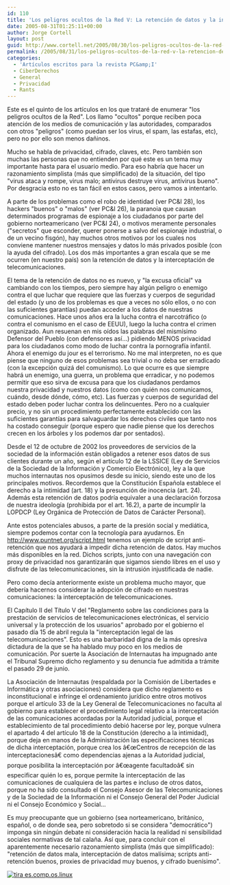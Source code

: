 ```yaml
---
id: 110
title: 'Los peligros ocultos de la Red V: La retención de datos y la interceptación de telecomunicaciones (PC&amp;I 32)'
date: 2005-08-31T01:25:11+00:00
author: Jorge Cortell
layout: post
guid: http://www.cortell.net/2005/08/30/los-peligros-ocultos-de-la-red-v-la-retencion-de-datos-y-la-interceptacion-de-telecomunicaciones/
permalink: /2005/08/31/los-peligros-ocultos-de-la-red-v-la-retencion-de-datos-y-la-interceptacion-de-telecomunicaciones/
categories:
  - 'Artí­culos escritos para la revista PC&amp;I'
  - CiberDerechos
  - General
  - Privacidad
  - Rants
---
```

Este es el quinto de los artí­culos en los que trataré de enumerar "los peligros ocultos de la Red". Los llamo "ocultos" porque reciben poca atención de los medios de comunicación y las autoridades, comparados con otros "peligros" (como puedan ser los virus, el spam, las estafas, etc), pero no por ello son menos dañinos.

Mucho se habla de privacidad, cifrado, claves, etc. Pero también son muchas las personas que no entienden por qué este es un tema muy importante hasta para el usuario medio. Para eso habrí­a que hacer un razonamiento simplista (más que simplificado) de la situación, del tipo "virus ataca y rompe, virus malo; antivirus destruye virus, antivirus bueno". Por desgracia esto no es tan fácil en estos casos, pero vamos a intentarlo.

A parte de los problemas como el robo de identidad (ver PC&I 28), los hackers "buenos" o "malos" (ver PC&I 26), la paranoia que causan determinados programas de espionaje a los ciudadanos por parte del gobierno norteamericano (ver PC&I 24), o motivos meramente personales ("secretos" que esconder, querer ponerse a salvo del espionaje industrial, o de un vecino fisgón), hay muchos otros motivos por los cuales nos conviene mantener nuestros mensajes y datos lo más privados posible (con la ayuda del cifrado). Los dos más importantes a gran escala que se me ocurren (en nuestro paí­s) son la retención de datos y la interceptación de telecomunicaciones.

El tema de la retención de datos no es nuevo, y "la excusa oficial" va cambiando con los tiempos, pero siempre hay algún peligro o enemigo contra el que luchar que requiere que las fuerzas y cuerpos de seguridad del estado (y uno de los problemas es que a veces no sólo ellos, o no con las suficientes garantí­as) puedan acceder a los datos de nuestras comunicaciones. Hace unos años era la lucha contra el narcotráfico (o contra el comunismo en el caso de EEUU), luego la lucha contra el crimen organizado. Aun resuenan en mis oí­dos las palabras del mismí­simo Defensor del Pueblo (con defensores así­...) pidiendo MENOS privacidad para los ciudadanos como modo de luchar contra la pornografí­a infantil. Ahora el enemigo du jour es el terrorismo. No me mal interpreten, no es que piense que ninguno de esos problemas sea trivial o no deba ser erradicado (con la excepción quizá del comunismo). Lo que ocurre es que siempre habrá un enemigo, una guerra, un problema que erradicar, y no podemos permitir que eso sirva de excusa para que los ciudadanos perdamos nuestra privacidad y nuestros datos (como con quién nos comunicamos, cuándo, desde dónde, cómo, etc). Las fuerzas y cuerpos de seguridad del estado deben poder luchar contra los delincuentes. Pero no a cualquier precio, y no sin un procedimiento perfectamente establecido con las suficientes garantí­as para salvaguardar los derechos civiles que tanto nos ha costado conseguir (porque espero que nadie piense que los derechos crecen en los árboles y los podemos dar por sentados).

Desde el 12 de octubre de 2002 los proveedores de servicios de la sociedad de la información están obligados a retener esos datos de sus clientes durante un año, según el artí­culo 12 de la LSSICE (Ley de Servicios de la Sociedad de la Información y Comercio Electrónico), ley a la que muchos internautas nos opusimos desde su inicio, siendo este uno de los principales motivos. Recordemos que la Constitución Española establece el derecho a la intimidad (art. 18) y la presunción de inocencia (art. 24). Además esta retención de datos podrí­a equivaler a una declaración forzosa de nuestra ideologí­a (prohibida por el art. 16.2), a parte de incumplir la LOPDCP (Ley Orgánica de Protección de Datos de Carácter Personal).

Ante estos potenciales abusos, a parte de la presión social y mediática, siempre podemos contar con la tecnologí­a para ayudarnos. En http://www.puntnet.org/script.html tenemos un ejemplo de script anti-retención que nos ayudará a impedir dicha retención de datos. Hay muchos más disponibles en la red. Dichos scripts, junto con una navegación con proxy de privacidad nos garantizarán que sigamos siendo libres en el uso y disfrute de las telecomunicaciones, sin la intrusión injustificada de nadie.

Pero como decí­a anteriormente existe un problema mucho mayor, que deberí­a hacernos considerar la adopción de cifrado en nuestras comunicaciones: la interceptación de telecomunicaciones.

El Capí­tulo II del Tí­tulo V del "Reglamento sobre las condiciones para la prestación de servicios de telecomunicaciones electrónicas, el servicio universal y la protección de los usuarios" aprobado por el gobierno el pasado dí­a 15 de abril regula la "interceptación legal de las telecomunicaciones". Esto es una barbaridad digna de la más opresiva dictadura de la que se ha hablado muy poco en los medios de comunicación. Por suerte la Asociación de Internautas ha impugnado ante el Tribunal Supremo dicho reglamento y su denuncia fue admitida a trámite el pasado 29 de junio.

La Asociación de Internautas (respaldada por la Comisión de Libertades e Informática y otras asociaciones) considera que dicho reglamento es inconstitucional e infringe el ordenamiento jurí­dico entre otros motivos porque el artí­culo 33 de la Ley General de Telecomunicaciones no faculta al gobierno para establecer el procedimiento legal relativo a la interceptación de las comunicaciones acordadas por la Autoridad judicial, porque el establecimiento de tal procedimiento debió hacerse por ley, porque vulnera el apartado 4 del artí­culo 18 de la Constitución (derecho a la intimidad), porque deja en manos de la Administración las especificaciones técnicas de dicha interceptación, porque crea los â€œCentros de recepción de las interceptacionesâ€ como dependencias ajenas a la Autoridad judicial, porque posibilita la interceptación por â€œagente facultadoâ€ sin especificar quién lo es, porque permite la interceptación de las comunicaciones de cualquiera de las partes e incluso de otros datos, porque no ha sido consultado el Consejo Asesor de las Telecomunicaciones y de la Sociedad de la Información ni el Consejo General del Poder Judicial ni el Consejo Económico y Social...

Es muy preocupante que un gobierno (sea norteamericano, británico, español, o de donde sea, pero sobretodo si se considera "democrático") imponga sin ningún debate ni consideración hacia la realidad ni sensibilidad sociales normativas de tal calaña. Así­ que, para concluir con el aparentemente necesario razonamiento simplista (más que simplificado): "retención de datos mala, interceptación de datos malí­sima; scripts anti-retención buenos, proxies de privacidad muy buenos, y cifrado buení­simo".

[<img src="http://tira.escomposlinux.org/ecol-220.png" alt="tira es.comp.os.linux" border="0" />](http://tira.escomposlinux.org/ecol-220.png)